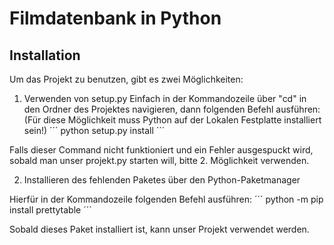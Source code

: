 # Filmdatenbank in Python

## Installation
Um das Projekt zu benutzen, gibt es zwei Möglichkeiten:

1. Verwenden von setup.py
Einfach in der Kommandozeile über "cd" in den Ordner des Projektes navigieren, dann folgenden Befehl ausführen:
(Für diese Möglichkeit muss Python auf der Lokalen Festplatte installiert sein!)
´´´
python setup.py install 
´´´

Falls dieser Command nicht funktioniert und ein Fehler ausgespuckt wird, sobald man unser projekt.py starten will, bitte 2. Möglichkeit verwenden.

2. Installieren des fehlenden Paketes über den Python-Paketmanager

Hierfür in der Kommandozeile folgenden Befehl ausführen:
´´´
python -m pip install prettytable
´´´

Sobald dieses Paket installiert ist, kann unser Projekt verwendet werden.

    
